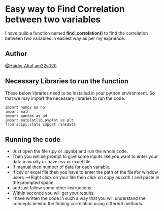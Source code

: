 #  Easy way to Find Correlation between two variables

I have build a function named  __find_correlation()__ to find the correlation between two variables in easiest way as per my exprience.

## Author
[@Haider Altaf am22s020](https://www.github.com/HaiderAltaf)
  

## Necessary Libraries to run the function
These below libraries need to be installed in your python environment. So that we may import the necessary libraries to run the code.

    import numpy as np
    import math
    import pandas as pd
    import matplotlib.pyplot as plt
    from scipy.stats import rankdata

## Running the code

- Just open the file (.py or .ipynb) and run the whole code.
- Then you will be prompt to give some inputs like you want to enter your data manually or have csv or excel file. 
- If manual then number of data for each variable.
- If csv or excel file then you have to enter the path of the file(for window users -->Right click on your file then click on copy as path ) and paste in the prompted space.
- and just follow some other instructions.
- Within seconds you will get your results.
- I have written the code in such a way that you will understand the concepts behind the finding correlation using different methods.
